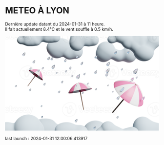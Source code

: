 # METEO À LYON

Dernière update datant du 2024-01-31 à 11 heure.  
Il fait actuellement 8.4°C et le vent souffle à 0.5 km/h.      

![](./.github/rain.png)

last launch : 2024-01-31 12:00:06.413917
